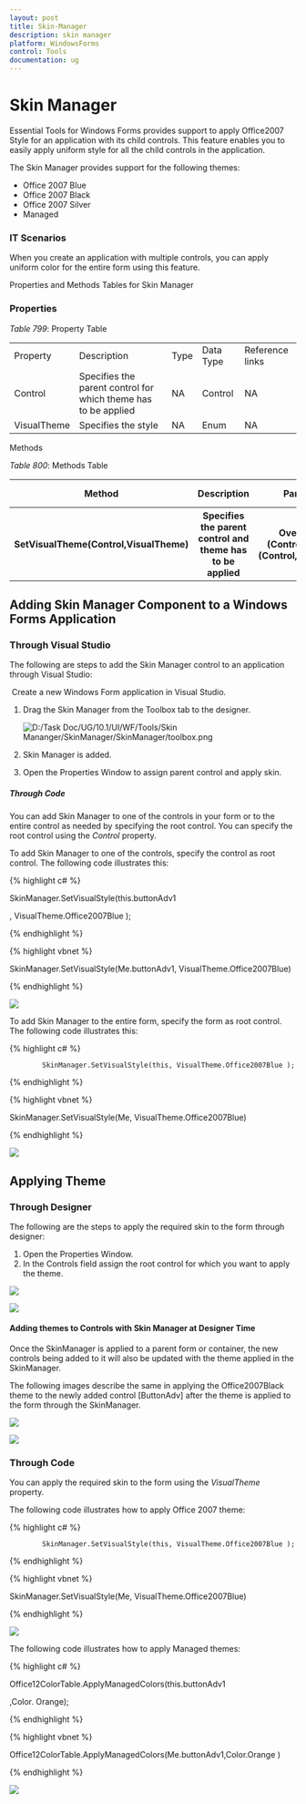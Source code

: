 ```yaml
---
layout: post
title: Skin-Manager
description: skin manager 
platform: WindowsForms
control: Tools
documentation: ug
---
```


# Skin Manager 

Essential Tools for Windows Forms provides support to apply Office2007 Style for an application with its child controls. This feature enables you to easily apply uniform style for all the child controls in the application.

The Skin Manager provides support for the following themes:

* Office 2007 Blue
* Office 2007 Black
* Office 2007 Silver
* Managed

### IT Scenarios

When you create an application with multiple controls, you can apply uniform color for the entire form using this feature. 

Properties and Methods Tables for Skin Manager 

### Properties

_Table_ _799_: Property Table

<table>
<tr>
<td>
Property </td><td>
Description </td><td>
Type </td><td>
Data Type </td><td>
Reference links </td></tr>
<tr>
<td>
Control </td><td>
Specifies the parent control for which theme has to be applied </td><td>
NA </td><td>
Control  </td><td>
NA </td></tr>
<tr>
<td>
VisualTheme</td><td>
Specifies the style </td><td>
NA</td><td>
Enum  </td><td>
NA</td></tr>
</table>
Methods

_Table_ _800_: Methods Table

<table>
<tr>
<th>
Method </th><th>
Description </th><th>
Parameters </th><th>
Type </th><th>
Return Type </th><th>
Reference links </th></tr>
<tr>
<th>
SetVisualTheme(Control,VisualTheme)</th><th>
Specifies the parent control and theme has to be applied </th><th>
Overloads: 1) (Control, String) 2) (Control,VisualTheme) </th><th>
NA </th><th>
Void </th><th>
NA </th></tr>
</table>

## Adding Skin Manager Component to a Windows Forms Application

### Through Visual Studio

The following are steps to add the Skin Manager control to an application through Visual Studio:

 Create a new Windows Form application in Visual Studio. 

1. Drag the Skin Manager from the Toolbox tab to the designer.

   ![D:/Task Doc/UG/10.1/UI/WF/Tools/Skin Mananger/SkinManager/SkinManager/toolbox.png](Skin-Manager_images/Skin-Manager_img1.png)



2. Skin Manager is added.  
3. Open the Properties Window to assign parent control and apply skin. 
##### Through Code


You can add Skin Manager to one of the controls in your form or to the entire control as needed by specifying the root control. You can specify the root control using the _Control_ property.

To add Skin Manager to one of the controls, specify the control as root control. The following code illustrates this: 

{% highlight c# %}

SkinManager.SetVisualStyle(this.buttonAdv1

, VisualTheme.Office2007Blue );

{% endhighlight %}

{% highlight vbnet %}

SkinManager.SetVisualStyle(Me.buttonAdv1, VisualTheme.Office2007Blue)

{% endhighlight %}

![](Skin-Manager_images/Skin-Manager_img2.png)





To add Skin Manager to the entire form, specify the form as root control. The following code illustrates this: 

{% highlight c# %}

            SkinManager.SetVisualStyle(this, VisualTheme.Office2007Blue );

{% endhighlight %}

{% highlight vbnet %}

SkinManager.SetVisualStyle(Me, VisualTheme.Office2007Blue)

{% endhighlight %}

![](Skin-Manager_images/Skin-Manager_img3.png)



## Applying Theme 

### Through Designer

The following are the steps to apply the required skin to the form through designer: 

1. Open the Properties Window.
2. In the Controls field assign the root control for which you want to apply the theme. 

![](Skin-Manager_images/Skin-Manager_img4.png)



![](Skin-Manager_images/Skin-Manager_img5.png)



#### Adding themes to Controls with Skin Manager at Designer Time

Once the SkinManager is applied to a parent form or container, the new controls being added to it will also be updated with the theme applied in the SkinManager.

The following images describe the same in applying the Office2007Black theme to the newly added control [ButtonAdv] after the theme is applied to the form through the SkinManager.

![](Skin-Manager_images/Skin-Manager_img6.png)



![](Skin-Manager_images/Skin-Manager_img7.png)



### Through Code

You can apply the required skin to the form using the _VisualTheme_ property. 

The following code illustrates how to apply Office 2007 theme:

{% highlight c# %}

            SkinManager.SetVisualStyle(this, VisualTheme.Office2007Blue );

{% endhighlight %}

{% highlight vbnet %}

SkinManager.SetVisualStyle(Me, VisualTheme.Office2007Blue)

{% endhighlight %}



![](Skin-Manager_images/Skin-Manager_img8.png)


The following code illustrates how to apply Managed themes:

{% highlight c# %}

Office12ColorTable.ApplyManagedColors(this.buttonAdv1

,Color. Orange);

{% endhighlight %}

{% highlight vbnet %}

Office12ColorTable.ApplyManagedColors(Me.buttonAdv1,Color.Orange )

{% endhighlight %}

![](Skin-Manager_images/Skin-Manager_img9.png)



